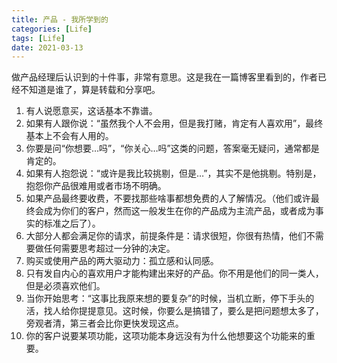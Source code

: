 ```yaml
---
title: 产品 - 我所学到的
categories: [Life]
tags: [Life]
date: 2021-03-13
---
```

做产品经理后认识到的十件事，非常有意思。这是我在一篇博客里看到的，作者已经不知道是谁了，算是转载和分享吧。

1. 有人说愿意买，这话基本不靠谱。
2. 如果有人跟你说：“虽然我个人不会用，但是我打赌，肯定有人喜欢用”，最终基本上不会有人用的。
3. 你要是问“你想要…吗”，“你关心…吗”这类的问题，答案毫无疑问，通常都是肯定的。
4. 如果有人抱怨说：“或许是我比较挑剔，但是…”，其实不是他挑剔。特别是，抱怨你产品很难用或者市场不明确。
5. 如果产品最终要收费，不要找那些啥事都想免费的人了解情况。（他们或许最终会成为你们的客户，然而这一般发生在你的产品成为主流产品，或者成为事实的标准之后了）。
6. 大部分人都会满足你的请求，前提条件是：请求很短，你很有热情，他们不需要做任何需要思考超过一分钟的决定。
7. 购买或使用产品的两大驱动力：孤立感和认同感。
8. 只有发自内心的喜欢用户才能构建出来好的产品。你不用是他们的同一类人，但是必须喜欢他们。
9. 当你开始思考：“这事比我原来想的要复杂”的时候，当机立断，停下手头的活，找人给你提提意见。这时候，你要么是搞错了，要么是把问题想太多了，旁观者清，第三者会比你更快发现这点。
10. 你的客户说要某项功能，这项功能本身远没有为什么他想要这个功能来的重要。

